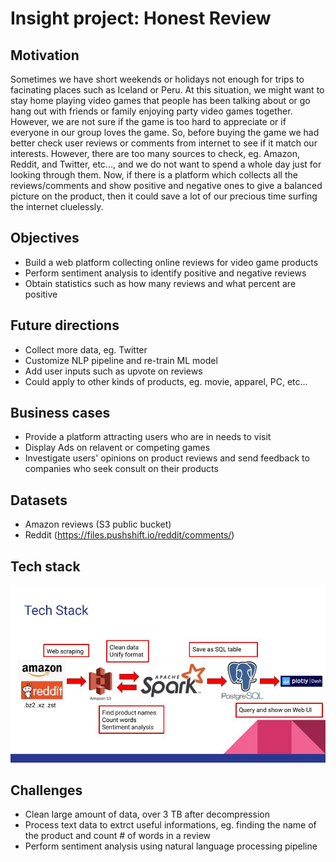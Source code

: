 # Insight project: Honest Review 

## Motivation
Sometimes we have short weekends or holidays not enough for trips to facinating places such as Iceland or Peru. At this situation, we might want to stay home playing video games that people has been talking about or go hang out with friends or family enjoying party video games together. However, we are not sure if the game is too hard to appreciate or if everyone in our group loves the game. So, before buying the game we had better check user reviews or comments from internet to see if it match our interests. However, there are too many sources to check, eg. Amazon, Reddit, and Twitter, etc..., and we do not want to spend a whole day just for looking through them. Now, if there is a platform which collects all the reviews/comments and show positive and negative ones to give a balanced picture on the product, then it could save a lot of our precious time surfing the internet cluelessly.

## Objectives
  - Build a web platform collecting online reviews for video game products
  - Perform sentiment analysis to identify positive and negative reviews
  - Obtain statistics such as how many reviews and what percent are positive

## Future directions
  - Collect more data, eg. Twitter
  - Customize NLP pipeline and re-train ML model
  - Add user inputs such as upvote on reviews
  - Could apply to other kinds of products, eg. movie, apparel, PC, etc...
  
## Business cases
  - Provide a platform attracting users who are in needs to visit
  - Display Ads on relavent or competing games
  - Investigate users' opinions on product reviews and send feedback to companies who seek consult on their products
  
## Datasets
  - Amazon reviews (S3 public bucket)
  - Reddit (https://files.pushshift.io/reddit/comments/)

## Tech stack
![](/fig/HonestReview_tech_stack.jpg)

## Challenges
  - Clean large amount of data, over 3 TB after decompression
  - Process text data to extrct useful informations, eg. finding the name of the product and count # of words in a review
  - Perform sentiment analysis using natural language processing pipeline
